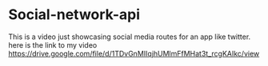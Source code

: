# Social-network-api
This is a video just showcasing social media routes for an app like twitter.
here is the link to my video https://drive.google.com/file/d/1TDvGnMIIqjhUMlmFfMHat3t_rcgKAIkc/view 
